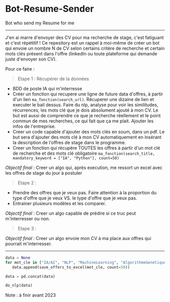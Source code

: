 # Bot-Resume-Sender
Bot who send my Resume for me 

--- 
J'en ai marre d'envoyer des CV pour ma recherche de stage, c'est fatiguant et c'est répétitif ! Ce repesitory est un rappel à moi-même de créer un bot qui envoie un nombre N de CV selon certains critère de recherche et certain mots clés présent dans l'offre (linkedIn ou toute plateforme qui demande juste d'envoyer son CV).

Pour ce faire :

> Etape 1 : Récupérer de la données
- BDD de poste IA qui m'interresse 
- Créer un fonction qui recupere une ligne de future data d'offres, à partir d'un lien `ma_fonction(search_url)`. Récuperer une dizaine de lien et executer le bail dessus. Faire du nlp, analyse pour voir les similitudes, récurrences, les mots clé que je dois absolument ajouté à mon CV. Le but est aussi de comprendre ce que je recherche réellement et le point commun de mes recherches, ce qui fait que ça me plait. Ajouter les infos de l'entreprise.
- Creer un code capable d'ajouter des mots clés en soum, dans un pdf. Le but sera d'ajouter des mots clé à mon CV automatiquement en insérant la description de l'offres de stage dans le programme.
- Creer un fonction qui récupère TOUTES les offres à partir d'un mot clé de recherche et des mots clé obligatoire `ma_fonction(search_title, mandatory_keyword = ["IA", "Python"], count=50) `

*Objectif final* : Creer un algo qui, après execution, me ressort un excel avec les offres de stage du jour à postuler

> Etape 2 : 
- Prendre des offres que je veux pas. Faire attention à la proportion du type d'offre que je veux VS. le type d'offre que je veux pas.
- Entrainer plusieurs modèles et les comparer.

*Objectif final* : Creer un algo capable de prédire si ce truc peut m'interresser ou non.

> Etape 3 : 



*Objectif final* : Creer un algo envoie mon CV à ma place aux offres qui pourrait m'interresser.

---

```python
data = None
for mot_cle in ["IA/AI", "NLP", "MachineLearning", "AlgorithmeGenetique/GeneticAlgorithme", "Python", "Data"]:
   data.append(save_offers_to_excel(mot_cle, count=50))

data = pd.concat(data)

do_nlp(data)

````

Note : à finir avant 2023
